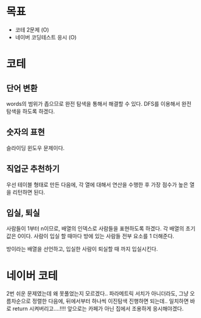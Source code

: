 # 목표

- 코테 2문제 (O)
- 네이버 코딩테스트 응시 (O)

# 코테

## 단어 변환

words의 범위가 좁으므로 완전 탐색을 통해서 해결할 수 있다. DFS를 이용해서 완전 탐색을 하도록 하겠다.

## 숫자의 표현

슬라이딩 윈도우 문제이다.

## 직업군 추천하기

우선 테이블 형태로 만든 다음에, 각 열에 대해서 연산을 수행한 후 가장 점수가 높은 열을 리턴하면 된다.

## 입실, 퇴실

사람들이 1부터 n이므로, 배열의 인덱스로 사람들을 표현하도록 하겠다. 각 배열의 초기값은 0이다. 사람이 입실 할 때마다 방에 있는 사람들 전부 요소를 1 더해준다.

방이라는 배열을 선언하고, 입실한 사람이 퇴실할 때 까지 입실시킨다.

# 네이버 코테

2번 쉬운 문제였는데 왜 못풀었는지 모르겠다..
파라메트릭 서치가 아니더라도, 그냥 오름차순으로 정렬한 다음에, 뒤에서부터 하나씩 이진탐색 진행하면 되는데.. 일치하면 바로 return 시켜버리고....!!!!
앞으로는 카페가 아닌 집에서 조용하게 응시해야겠다.
